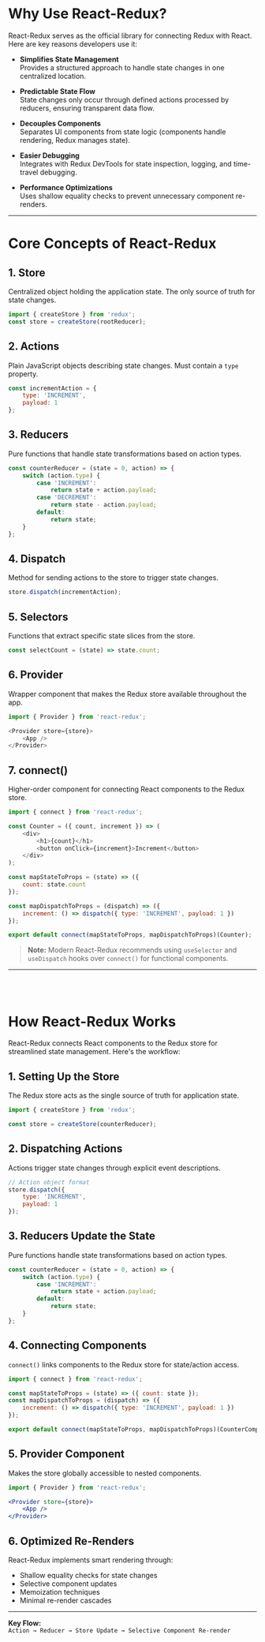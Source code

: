 
# Why Use React-Redux?

React-Redux serves as the official library for connecting Redux with React. Here are key reasons developers use it:

- **Simplifies State Management**  
  Provides a structured approach to handle state changes in one centralized location.

- **Predictable State Flow**  
  State changes only occur through defined actions processed by reducers, ensuring transparent data flow.

- **Decouples Components**  
  Separates UI components from state logic (components handle rendering, Redux manages state).

- **Easier Debugging**  
  Integrates with Redux DevTools for state inspection, logging, and time-travel debugging.

- **Performance Optimizations**  
  Uses shallow equality checks to prevent unnecessary component re-renders.

---

# Core Concepts of React-Redux

## 1. Store
Centralized object holding the application state. The only source of truth for state changes.

```javascript
import { createStore } from 'redux';
const store = createStore(rootReducer);
```

## 2. Actions
Plain JavaScript objects describing state changes. Must contain a `type` property.

```javascript
const incrementAction = {
    type: 'INCREMENT',
    payload: 1
};
```

## 3. Reducers
Pure functions that handle state transformations based on action types.

```javascript
const counterReducer = (state = 0, action) => {
    switch (action.type) {
        case 'INCREMENT':
            return state + action.payload;
        case 'DECREMENT':
            return state - action.payload;
        default:
            return state;
    }
};
```

## 4. Dispatch
Method for sending actions to the store to trigger state changes.

```javascript
store.dispatch(incrementAction);
```

## 5. Selectors
Functions that extract specific state slices from the store.

```javascript
const selectCount = (state) => state.count;
```

## 6. Provider
Wrapper component that makes the Redux store available throughout the app.

```javascript
import { Provider } from 'react-redux';

<Provider store={store}>
    <App />
</Provider>
```

## 7. connect()
Higher-order component for connecting React components to the Redux store.

```javascript
import { connect } from 'react-redux';

const Counter = ({ count, increment }) => (
    <div>
        <h1>{count}</h1>
        <button onClick={increment}>Increment</button>
    </div>
);

const mapStateToProps = (state) => ({
    count: state.count
});

const mapDispatchToProps = (dispatch) => ({
    increment: () => dispatch({ type: 'INCREMENT', payload: 1 })
});

export default connect(mapStateToProps, mapDispatchToProps)(Counter);
```

> **Note:** Modern React-Redux recommends using `useSelector` and `useDispatch` hooks over `connect()` for functional components.

<hr>
<br>
<br>


# How React-Redux Works

React-Redux connects React components to the Redux store for streamlined state management. Here's the workflow:

## 1. Setting Up the Store
The Redux store acts as the single source of truth for application state.

```javascript
import { createStore } from 'redux';

const store = createStore(counterReducer);
```

## 2. Dispatching Actions
Actions trigger state changes through explicit event descriptions.

```javascript
// Action object format
store.dispatch({ 
    type: 'INCREMENT',
    payload: 1 
});
```

## 3. Reducers Update the State
Pure functions handle state transformations based on action types.

```javascript
const counterReducer = (state = 0, action) => {
    switch (action.type) {
        case 'INCREMENT': 
            return state + action.payload;
        default: 
            return state;
    }
};
```

## 4. Connecting Components
`connect()` links components to the Redux store for state/action access.

```javascript
import { connect } from 'react-redux';

const mapStateToProps = (state) => ({ count: state });
const mapDispatchToProps = (dispatch) => ({
    increment: () => dispatch({ type: 'INCREMENT', payload: 1 })
});

export default connect(mapStateToProps, mapDispatchToProps)(CounterComponent);
```

## 5. Provider Component
Makes the store globally accessible to nested components.

```jsx
import { Provider } from 'react-redux';

<Provider store={store}>
    <App />
</Provider>
```

## 6. Optimized Re-Renders
React-Redux implements smart rendering through:
- Shallow equality checks for state changes
- Selective component updates
- Memoization techniques
- Minimal re-render cascades

---

**Key Flow:**  
`Action → Reducer → Store Update → Selective Component Re-render`
